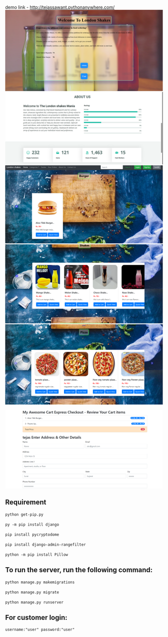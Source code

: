 demo link - http://tejassawant.pythonanywhere.com/ 
<img src="demoimg/Screenshot 2024-04-02 102034.png" >
<img src="demoimg/Screenshot 2024-04-02 102302.png" >
<img src="demoimg/Screenshot 2024-04-02 102132.png" >
<img src="demoimg/Screenshot 2024-04-02 102203.png" >
<img src="demoimg/Screenshot 2024-04-02 102221.png" >

<img src="demoimg/Screenshot 2024-04-02 102523.png" >


## Requirement
    
 


    python get-pip.py

    py -m pip install django

    pip install pycryptodome

    pip install django-admin-rangefilter
    
    python -m pip install Pillow    


## To run the server, run the following command:

    python manage.py makemigrations
        
    python manage.py migrate

    python manage.py runserver


## For  customer login:

    username:"user" password:"user"
    


